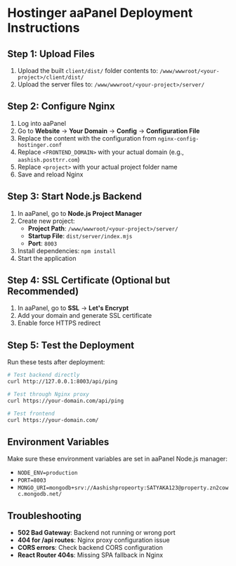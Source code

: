 # Hostinger aaPanel Deployment Instructions

## Step 1: Upload Files

1. Upload the built `client/dist/` folder contents to: `/www/wwwroot/<your-project>/client/dist/`
2. Upload the server files to: `/www/wwwroot/<your-project>/server/`

## Step 2: Configure Nginx

1. Log into aaPanel
2. Go to **Website** → **Your Domain** → **Config** → **Configuration File**
3. Replace the content with the configuration from `nginx-config-hostinger.conf`
4. Replace `<FRONTEND_DOMAIN>` with your actual domain (e.g., `aashish.posttrr.com`)
5. Replace `<project>` with your actual project folder name
6. Save and reload Nginx

## Step 3: Start Node.js Backend

1. In aaPanel, go to **Node.js Project Manager**
2. Create new project:
   - **Project Path**: `/www/wwwroot/<your-project>/server/`
   - **Startup File**: `dist/server/index.mjs`
   - **Port**: `8003`
3. Install dependencies: `npm install`
4. Start the application

## Step 4: SSL Certificate (Optional but Recommended)

1. In aaPanel, go to **SSL** → **Let's Encrypt**
2. Add your domain and generate SSL certificate
3. Enable force HTTPS redirect

## Step 5: Test the Deployment

Run these tests after deployment:

```bash
# Test backend directly
curl http://127.0.0.1:8003/api/ping

# Test through Nginx proxy
curl https://your-domain.com/api/ping

# Test frontend
curl https://your-domain.com/
```

## Environment Variables

Make sure these environment variables are set in aaPanel Node.js manager:

- `NODE_ENV=production`
- `PORT=8003`
- `MONGO_URI=mongodb+srv://Aashishpropeorty:SATYAKA123@property.zn2cowc.mongodb.net/`

## Troubleshooting

- **502 Bad Gateway**: Backend not running or wrong port
- **404 for /api routes**: Nginx proxy configuration issue
- **CORS errors**: Check backend CORS configuration
- **React Router 404s**: Missing SPA fallback in Nginx
